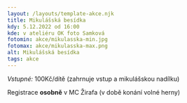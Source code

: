 ```yaml
---
layout: /layouts/template-akce.njk
title: Mikulášská besídka
kdy: 5.12.2022 od 16:00
kde: v ateliéru OK foto Samková
fotomin: akce/mikulasska-min.jpg
fotomax: akce/mikulasska-max.png
alt: Mikulášská besídka
tags: akce
---
```


*Vstupné:* 100Kč/dítě (zahrnuje vstup a mikulášskou nadílku)

Registrace **osobně** v MC Žirafa (v době konání volné herny)
